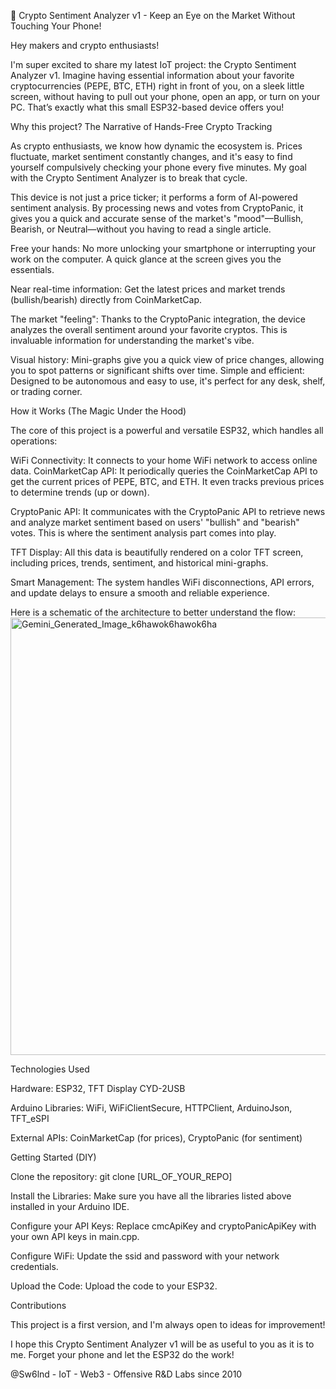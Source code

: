 🚀 Crypto Sentiment Analyzer v1 - Keep an Eye on the Market Without Touching Your Phone!

Hey makers and crypto enthusiasts!

I'm super excited to share my latest IoT project: the Crypto Sentiment Analyzer v1. Imagine having essential information about your favorite cryptocurrencies (PEPE, BTC, ETH) right in front of you, on a sleek little screen, without having to pull out your phone, open an app, or turn on your PC. That’s exactly what this small ESP32-based device offers you!

Why this project? The Narrative of Hands-Free Crypto Tracking

As crypto enthusiasts, we know how dynamic the ecosystem is. Prices fluctuate, market sentiment constantly changes, and it's easy to find yourself compulsively checking your phone every five minutes. My goal with the Crypto Sentiment Analyzer is to break that cycle.

This device is not just a price ticker; it performs a form of AI-powered sentiment analysis. By processing news and votes from CryptoPanic, it gives you a quick and accurate sense of the market's "mood"—Bullish, Bearish, or Neutral—without you having to read a single article.

Free your hands: No more unlocking your smartphone or interrupting your work on the computer. A quick glance at the screen gives you the essentials.

Near real-time information: Get the latest prices and market trends (bullish/bearish) directly from CoinMarketCap.

The market "feeling": Thanks to the CryptoPanic integration, the device analyzes the overall sentiment around your favorite cryptos. This is invaluable information for understanding the market's vibe.

Visual history: Mini-graphs give you a quick view of price changes, allowing you to spot patterns or significant shifts over time.
Simple and efficient: Designed to be autonomous and easy to use, it's perfect for any desk, shelf, or trading corner.

How it Works (The Magic Under the Hood)

The core of this project is a powerful and versatile ESP32, which handles all operations:

WiFi Connectivity: It connects to your home WiFi network to access online data.
CoinMarketCap API: It periodically queries the CoinMarketCap API to get the current prices of PEPE, BTC, and ETH. It even tracks previous prices to determine trends (up or down).

CryptoPanic API: It communicates with the CryptoPanic API to retrieve news and analyze market sentiment based on users' "bullish" and "bearish" votes. This is where the sentiment analysis part comes into play.

TFT Display: All this data is beautifully rendered on a color TFT screen, including prices, trends, sentiment, and historical mini-graphs.

Smart Management: The system handles WiFi disconnections, API errors, and update delays to ensure a smooth and reliable experience.

Here is a schematic of the architecture to better understand the flow:
<img width="800" height="700" alt="Gemini_Generated_Image_k6hawok6hawok6ha" src="https://github.com/user-attachments/assets/fad98300-e784-4748-918c-5a53898e5bf9" />

Technologies Used

Hardware: ESP32, TFT Display CYD-2USB

Arduino Libraries: WiFi, WiFiClientSecure, HTTPClient, ArduinoJson, TFT_eSPI

External APIs: CoinMarketCap (for prices), CryptoPanic (for sentiment)

Getting Started (DIY)

Clone the repository: git clone [URL_OF_YOUR_REPO]

Install the Libraries: Make sure you have all the libraries listed above installed in your Arduino IDE.

Configure your API Keys: Replace cmcApiKey and cryptoPanicApiKey with your own API keys in main.cpp.

Configure WiFi: Update the ssid and password with your network credentials.

Upload the Code: Upload the code to your ESP32.

Contributions

This project is a first version, and I'm always open to ideas for improvement!

I hope this Crypto Sentiment Analyzer v1 will be as useful to you as it is to me. Forget your phone and let the ESP32 do the work!

@Sw6lnd - IoT - Web3 - Offensive R&D Labs since 2010
